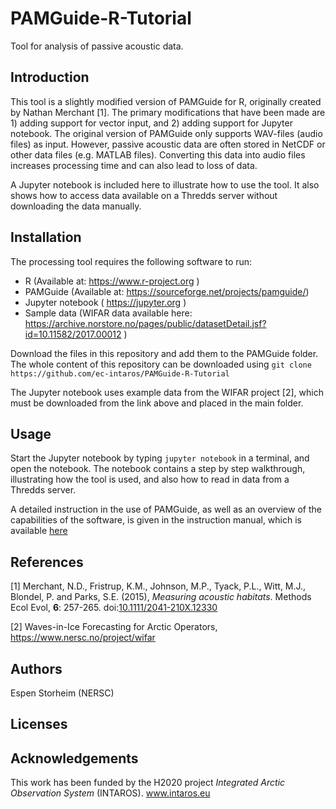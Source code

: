 # PAMGuide-R-Tutorial
Tool for analysis of passive acoustic data.

## Introduction
This tool is a slightly modified version of PAMGuide for R, originally created by Nathan Merchant [1]. The primary modifications that have been made are 1) adding support for vector input, and 2) adding support for Jupyter notebook. The original version of PAMGuide only supports WAV-files (audio files) as input. However, passive acoustic data are often stored in NetCDF or other data files (e.g. MATLAB files). Converting this data into audio files increases processing time and can also lead to loss of data.

A Jupyter notebook is included here to illustrate how to use the tool. It also shows how to access data available on a Thredds server without downloading the data manually.

## Installation

The processing tool requires the following software to run:
- R (Available at: https://www.r-project.org )
- PAMGuide (Available at: https://sourceforge.net/projects/pamguide/)
- Jupyter notebook ( https://jupyter.org )
- Sample data (WIFAR data available here: https://archive.norstore.no/pages/public/datasetDetail.jsf?id=10.11582/2017.00012 )

Download the files in this repository and add them to the PAMGuide folder. The whole content of this repository can be downloaded using `git clone https://github.com/ec-intaros/PAMGuide-R-Tutorial`

The Jupyter notebook uses example data from the WIFAR project [2], which must be downloaded from the link above and placed in the main folder.


## Usage
Start the Jupyter notebook by typing `jupyter notebook` in a terminal, and open the notebook. The notebook contains a step by step walkthrough, illustrating how the tool is used, and also how to read in data from a Thredds server.

A detailed instruction in the use of PAMGuide, as well as an overview of the capabilities of the software, is given in the instruction manual, which is available [here](
https://besjournals.onlinelibrary.wiley.com/action/downloadSupplement?doi=10.1111%2F2041-210X.12330&file=mee312330-sup-0001-AppendixS1.pdf)

## References
[1] Merchant, N.D., Fristrup, K.M., Johnson, M.P., Tyack, P.L., Witt, M.J., Blondel, P. and Parks, S.E. (2015), *Measuring acoustic habitats*. Methods Ecol Evol, **6**: 257-265. doi:[10.1111/2041-210X.12330](https://doi.org/10.1111/2041-210X.12330)

[2] Waves-in-Ice Forecasting for Arctic Operators, https://www.nersc.no/project/wifar

## Authors
Espen Storheim (NERSC)

## Licenses

## Acknowledgements
This work has been funded by the H2020 project *Integrated Arctic Observation System* (INTAROS). www.intaros.eu


